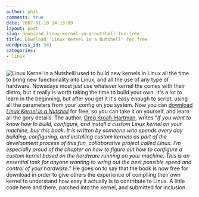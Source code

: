 ```yaml
---
author: phil
comments: true
date: 2007-01-10 14:13:09
layout: post
slug: download-linux-kernel-in-a-nutshell-for-free
title: Download 'Linux Kernel in a Nutshell' for free
wordpress_id: 341
categories:
- linux
---
```


![Linux Kernel in a Nutshell](http://fak3r.com/wp-content/uploads/2007/01/0596100795_cat.gif)I used to build new kernels in Linux all the time to bring new functionality into Linux, and all the use of any type of hardware.  Nowadays most just use whatever kernel the comes with their distro, but it really is worth taking the time to build your own.  It's a lot to learn in the beginning, but after you get it it's easy enough to script, using all the parameters from your .config on you system. Now you can [download _Linux Kernel in a Nutshell_](http://www.kroah.com/lkn/) for free, so you can take it on yourself, and learn all the gory details. The author, [Greg Kroah-Hartman](http://www.kroah.com/log/), writes "_If you want to know how to build, configure, and install a custom Linux kernel on your machine, buy this book.  It is written by someone who spends every day building, configuring, and installing custom kernels as part of the development process of this fun, collaborative project called Linux. I'm especially proud of the chapter on how to figure out how to configure a custom kernel based on the hardware running on your machine.  This is an essential task for anyone wanting to wring out the best possible speed and control of your hardware._" He goes on to say that the book is now free for download in order to give others the experience of compiling their own kernel to understand how easy it actually is to contribute to Linux.  A little code here and there, patched into the kernel, and submitted for inclusion.
